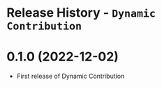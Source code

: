 # Release History - `Dynamic Contribution`

# 0.1.0 (2022-12-02)

- First release of Dynamic Contribution
